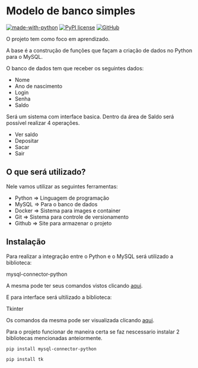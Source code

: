 # Modelo de banco simples
[![made-with-python](https://img.shields.io/badge/Made%20with-Python-1f425f.svg)](https://www.python.org/)
[![PyPI license](https://img.shields.io/pypi/l/ansicolortags.svg)](https://pypi.python.org/pypi/ansicolortags/)
[![GitHub](https://badgen.net/badge/icon/github?icon=github&label)](https://github.com/TyMota)



O projeto tem como foco em aprendizado.

A base é a construção de funções que façam a criação de dados no Python para o MySQL.

O banco de dados tem que receber os seguintes dados:

- Nome
- Ano de nascimento
- Login
- Senha
- Saldo

Será um sistema com interface basica. Dentro da área de Saldo será possível realizar 4 operações.

- Ver saldo
- Depositar
- Sacar
- Sair

## O que será utilizado?

Nele vamos utilizar as seguintes ferramentas:

- Python ⇒ Linguagem de programação
- MySQL ⇒ Para o banco de dados
- Docker ⇒ Sistema para images e container
- Git ⇒ Sistema para controle de versionamento
- Github ⇒ Site para armazenar o projeto

## Instalação

Para realizar a integração entre o Python e o MySQL será utilizado a biblioteca: 

mysql-connector-python

A mesma pode ter seus comandos vistos clicando [aqui](https://www.w3schools.com/python/python_mysql_getstarted.asp).

E para interface será ultilizado a biblioteca:

Tkinter

Os comandos da mesma pode ser visualizada clicando [aqui](https://www.geeksforgeeks.org/python/python-gui-tkinter/).

Para o projeto funcionar de maneira certa se faz nescessario instalar 2 bibliotecas mencionadas anteiormente.


```bash
pip install mysql-connector-python
```

```bash
pip install tk
```





